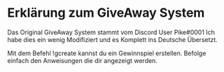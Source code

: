 # Erklärung zum GiveAway System

Das Original GiveAway System stammt vom Discord User Pike#0001
Ich habe dies ein wenig Modifiziert und es Komplett ins Deutsche Übersetzt.

Mit dem Befehl !gcreate kannst du ein Gewinnspiel erstellen. Befolge einfach den Anweisungen die dir angezeigt werden.
